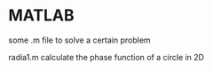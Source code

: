 # MATLAB
some .m file to solve a certain problem

radia1.m calculate the phase function of a circle in 2D
